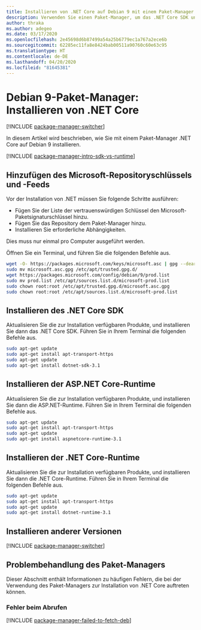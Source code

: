 ```yaml
---
title: Installieren von .NET Core auf Debian 9 mit einem Paket-Manager (.NET Core)
description: Verwenden Sie einen Paket-Manager, um das .NET Core SDK und die -Runtime auf Debian 9 zu installieren.
author: thraka
ms.author: adegeo
ms.date: 03/17/2020
ms.openlocfilehash: 2e45698d6b87499a54a25b6779ec1a767a2ece6b
ms.sourcegitcommit: 62285ec11fa8e8424bab00511a90760c60e63c95
ms.translationtype: HT
ms.contentlocale: de-DE
ms.lasthandoff: 04/20/2020
ms.locfileid: "81645381"
---
```

# <a name="debian-9-package-manager---install-net-core"></a>Debian 9-Paket-Manager: Installieren von .NET Core

[!INCLUDE [package-manager-switcher](./includes/package-manager-switcher.md)]

In diesem Artikel wird beschrieben, wie Sie mit einem Paket-Manager .NET Core auf Debian 9 installieren.

[!INCLUDE [package-manager-intro-sdk-vs-runtime](includes/package-manager-intro-sdk-vs-runtime.md)]

## <a name="add-microsoft-repository-key-and-feed"></a>Hinzufügen des Microsoft-Repositoryschlüssels und -Feeds

Vor der Installation von .NET müssen Sie folgende Schritte ausführen:

- Fügen Sie der Liste der vertrauenswürdigen Schlüssel den Microsoft-Paketsignaturschlüssel hinzu.
- Fügen Sie das Repository dem Paket-Manager hinzu.
- Installieren Sie erforderliche Abhängigkeiten.

Dies muss nur einmal pro Computer ausgeführt werden.

Öffnen Sie ein Terminal, und führen Sie die folgenden Befehle aus.

```bash
wget -O- https://packages.microsoft.com/keys/microsoft.asc | gpg --dearmor > microsoft.asc.gpg
sudo mv microsoft.asc.gpg /etc/apt/trusted.gpg.d/
wget https://packages.microsoft.com/config/debian/9/prod.list
sudo mv prod.list /etc/apt/sources.list.d/microsoft-prod.list
sudo chown root:root /etc/apt/trusted.gpg.d/microsoft.asc.gpg
sudo chown root:root /etc/apt/sources.list.d/microsoft-prod.list
```

## <a name="install-the-net-core-sdk"></a>Installieren des .NET Core SDK

Aktualisieren Sie die zur Installation verfügbaren Produkte, und installieren Sie dann das .NET Core SDK. Führen Sie in Ihrem Terminal die folgenden Befehle aus.

```bash
sudo apt-get update
sudo apt-get install apt-transport-https
sudo apt-get update
sudo apt-get install dotnet-sdk-3.1
```

## <a name="install-the-aspnet-core-runtime"></a>Installieren der ASP.NET Core-Runtime

Aktualisieren Sie die zur Installation verfügbaren Produkte, und installieren Sie dann die ASP.NET-Runtime. Führen Sie in Ihrem Terminal die folgenden Befehle aus.

```bash
sudo apt-get update
sudo apt-get install apt-transport-https
sudo apt-get update
sudo apt-get install aspnetcore-runtime-3.1
```

## <a name="install-the-net-core-runtime"></a>Installieren der .NET Core-Runtime

Aktualisieren Sie die zur Installation verfügbaren Produkte, und installieren Sie dann die .NET Core-Runtime. Führen Sie in Ihrem Terminal die folgenden Befehle aus.

```bash
sudo apt-get update
sudo apt-get install apt-transport-https
sudo apt-get update
sudo apt-get install dotnet-runtime-3.1
```

## <a name="how-to-install-other-versions"></a>Installieren anderer Versionen

[!INCLUDE [package-manager-switcher](./includes/package-manager-heading-hack-pkgname.md)]

## <a name="troubleshoot-the-package-manager"></a>Problembehandlung des Paket-Managers

Dieser Abschnitt enthält Informationen zu häufigen Fehlern, die bei der Verwendung des Paket-Managers zur Installation von .NET Core auftreten können.

### <a name="failed-to-fetch"></a>Fehler beim Abrufen

[!INCLUDE [package-manager-failed-to-fetch-deb](includes/package-manager-failed-to-fetch-deb.md)]
